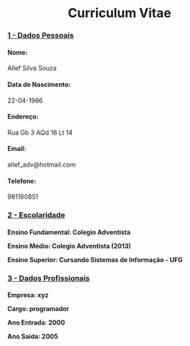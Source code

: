 <html>

<head>

<title>teste </title>

</head>

<body>


<h1 align = 'center' <b> Curriculum Vitae </h4></b>

<h3><b> <u>1 - Dados Pessoais</u></b></h3>

<h4><b>Nome:</b><br></h4>Allef Silva Souza <br>

<h4>Data de Nascimento:</h4>22-04-1986

<h4>Endereço: </h4> Rua Gb 3 AQd 16 Lt 14 

<h4>Email:</h4> allef_adv@hotmail.com

<h4>Telefone: </h4>981160851

<h3><b> <u>2 - Escolaridade </u></b></h3>

<h4>Ensino Fundamental: Colegio Adventista <p>
Ensino Médio: Colegio Adventista (2013)<p>
<b>Ensino Superior: Cursando Sistemas de Informação - UFG </h4>


<h3><b> <u>3 - Dados Profissionais </h3></b> </u>

<h4><b>Empresa: xyz</b><p>
Cargo: programador<p>
Ano Entrada: 2000 <p>
Ano Saida: 2005 <p>
</h4></b>



</body>

</html>

